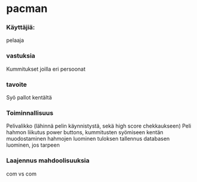 # pacman

### Käyttäjiä:
pelaaja

### vastuksia
Kummitukset joilla eri persoonat

### tavoite
Syö pallot kentältä

### Toiminnallisuus
Pelivalikko (lähinnä pelin käynnistystä, sekä high score chekkaukseen)
Peli hahmon liikutus
power buttons, kummitusten syömiseen
kentän muodostaminen
hahmojen luominen
tuloksen tallennus
databasen luominen, jos tarpeen


### Laajennus mahdoolisuuksia
com vs com
